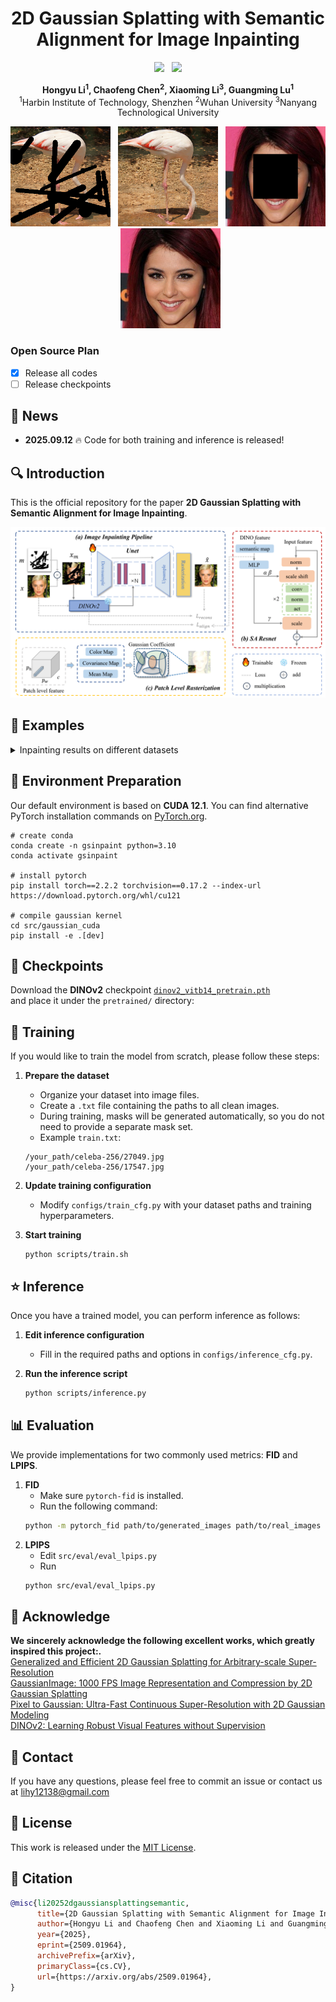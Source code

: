 <div align="center">

# 2D Gaussian Splatting with Semantic Alignment for Image Inpainting


<a href=https://arxiv.org/abs/2509.01964><img src="https://img.shields.io/badge/arXiv-2509.01964-b31b1b.svg"></a> &nbsp;
<a href="https://opensource.org/licenses/MIT"><img src="https://img.shields.io/badge/License-MIT-yellow.svg"></a>
<!-- <a href=''><img src='https://img.shields.io/badge/Project-Page-Green'></a> &nbsp; -->


<p style="font-size: 14px;">
<strong>
Hongyu Li<sup>1</sup></a>,
Chaofeng Chen<sup>2</sup></a>, 
Xiaoming Li<sup>3</sup></a>, 
Guangming Lu<sup>1</sup></a>
</strong>
<br>
<sup>1</sup>Harbin Institute of Technology, Shenzhen
<sup>2</sup>Wuhan University
<sup>3</sup>Nanyang Technological University
</p>

[<img src="assets/teaser_inp1.png" width="160">]() &nbsp; 
[<img src="assets/teaser_out1.png" width="160">]() &nbsp; 
[<img src="assets/teaser_inp2.png" width="160">]() &nbsp; 
[<img src="assets/teaser_out2.png" width="160">]() 

</div>





### Open Source Plan
- [x] Release all codes
- [ ] Release checkpoints

## 📰 News
- **2025.09.12** 🔥 Code for both training and inference is released!

## 🔍 Introduction
This is the official repository for the paper **2D Gaussian Splatting with Semantic Alignment for Image Inpainting**.


![Teaser image 1](./assets/main.png)

## 📝 Examples
<details>
<summary>Inpainting results on different datasets</summary>

| **Dataset**       | **Input (Masked Image)**                                                                 | **Output (Inpainted Image)**                                                              |
| ------------------ | ---------------------------------------------------------------------------------------- | ----------------------------------------------------------------------------------------- |
| **CelebA-HQ**          | [<img src="assets/example_celeba_inp.png" width="100">](https://streamable.com/e/r0imrp) | [<img src="assets/example_celeba_out.png" width="100">](https://streamable.com/e/r0imrp)  |
| **Places2**            | [<img src="assets/example_places2_inp.png" width="100">](https://streamable.com/e/r0imrp)| [<img src="assets/example_places2_out.png" width="100">](https://streamable.com/e/l1pzws) |
| **Imagenet-100**       | [<img src="assets/example_imagenet_inp.png" width="100">](https://streamable.com/e/r0imrp)| [<img src="assets/example_imagenet_out.png" width="100">](https://streamable.com/e/2vqari)|

</details>


## 🔧 Environment Preparation
Our default environment is based on **CUDA 12.1**. You can find alternative PyTorch installation commands on [PyTorch.org](https://pytorch.org/get-started/previous-versions/).

```
# create conda
conda create -n gsinpaint python=3.10
conda activate gsinpaint

# install pytorch
pip install torch==2.2.2 torchvision==0.17.2 --index-url https://download.pytorch.org/whl/cu121 

# compile gaussian kernel
cd src/gaussian_cuda
pip install -e .[dev]
```


## 💾 Checkpoints
Download the **DINOv2** checkpoint [`dinov2_vitb14_pretrain.pth`](https://github.com/facebookresearch/dinov2)  
and place it under the `pretrained/` directory:


## 🚀 Training
If you would like to train the model from scratch, please follow these steps:  

1. **Prepare the dataset**  
      - Organize your dataset into image files.  
      - Create a `.txt` file containing the paths to all clean images.  
      - During training, masks will be generated automatically, so you do not need to provide a separate mask set.  
      - Example `train.txt`:  
      ```text
      /your_path/celeba-256/27049.jpg
      /your_path/celeba-256/17547.jpg
      ```
2. **Update training configuration**
      - Modify `configs/train_cfg.py` with your dataset paths and training hyperparameters. 

3. **Start training**
      ```
      python scripts/train.sh
      ```


## ⭐ Inference
Once you have a trained model, you can perform inference as follows: 

1. **Edit inference configuration**  
   - Fill in the required paths and options in `configs/inference_cfg.py`.  

2. **Run the inference script**  
   ```bash
   python scripts/inference.py
   ```
 

## 📊 Evaluation
We provide implementations for two commonly used metrics: **FID** and **LPIPS**.  

1. **FID**  
   - Make sure `pytorch-fid` is installed.  
   - Run the following command:  
   ```bash
   python -m pytorch_fid path/to/generated_images path/to/real_images
   ```
2. **LPIPS**
      - Edit ```src/eval/eval_lpips.py```
      - Run
      ```bash
      python src/eval/eval_lpips.py
      ```

## 🖖 Acknowledge
<b>We sincerely acknowledge the following excellent works, which greatly inspired this project:.</b><br>
[Generalized and Efficient 2D Gaussian Splatting for Arbitrary-scale Super-Resolution](https://github.com/ChrisDud0257/GSASR)<br>
[GaussianImage: 1000 FPS Image Representation and Compression by 2D Gaussian Splatting](https://github.com/Xinjie-Q/GaussianImage)<br>
[Pixel to Gaussian: Ultra-Fast Continuous Super-Resolution with 2D Gaussian Modeling](https://github.com/peylnog/ContinuousSR)<br>
[DINOv2: Learning Robust Visual Features without Supervision](https://github.com/facebookresearch/dinov2)<br>



## 📧 Contact
If you have any questions, please feel free to commit an issue or contact us at lihy12138@gmail.com

## 📕 License
This work is released under the [MIT License](LICENSE).


## 🔖 Citation
```bibtex
@misc{li20252dgaussiansplattingsemantic,
      title={2D Gaussian Splatting with Semantic Alignment for Image Inpainting}, 
      author={Hongyu Li and Chaofeng Chen and Xiaoming Li and Guangming Lu},
      year={2025},
      eprint={2509.01964},
      archivePrefix={arXiv},
      primaryClass={cs.CV},
      url={https://arxiv.org/abs/2509.01964}, 
}

```
